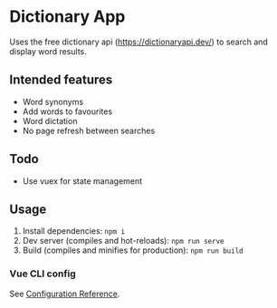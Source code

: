 # Dictionary App
Uses the free dictionary api (https://dictionaryapi.dev/) to search and display word results.

## Intended features
* Word synonyms
* Add words to favourites
* Word dictation
* No page refresh between searches

## Todo
* Use vuex for state management

## Usage
1. Install dependencies: `npm i`
2. Dev server (compiles and hot-reloads): `npm run serve`
3. Build (compiles and minifies for production): `npm run build`

### Vue CLI config
See [Configuration Reference](https://cli.vuejs.org/config/).
